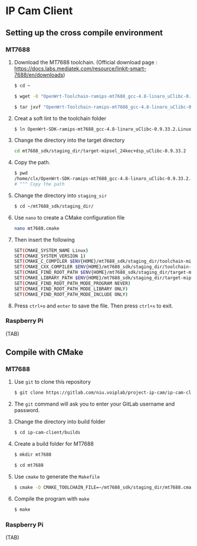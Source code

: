# IP Cam Client

## Setting up the cross compile environment

### MT7688

1. Download the MT7688 toolchain. (Official download page : <https://docs.labs.mediatek.com/resource/linkit-smart-7688/en/downloads>)

    ```bash
    $ cd ~

    $ wget -O "OpenWrt-Toolchain-ramips-mt7688_gcc-4.8-linaro_uClibc-0.9.33.2.Linux-x86_64.tar.bz2" https://labs.mediatek.com/en/download/2whWQCuB

    $ tar jxvf "OpenWrt-Toolchain-ramips-mt7688_gcc-4.8-linaro_uClibc-0.9.33.2.Linux-x86_64.tar.bz2"
    ```

2. Creat a soft lint to the toolchain folder

    ```bash
    $ ln OpenWrt-SDK-ramips-mt7688_gcc-4.8-linaro_uClibc-0.9.33.2.Linux-x86_64 mt7688_sdk
    ```
3. Change the directory into the target directory

    ```bash
    cd mt7688_sdk/staging_dir/target-mipsel_24kec+dsp_uClibc-0.9.33.2
    ```
4. Copy the path.

    ```bash
    $ pwd
    /home/clx/OpenWrt-SDK-ramips-mt7688_gcc-4.8-linaro_uClibc-0.9.33.2.Linux-x86_64/staging_dir/target-mipsel_24kec+dsp_uClibc-0.9.33.2
    # ^^^ Copy the path
    ```
5. Change the directory into `staging_sir`

    ```bash
    $ cd ~/mt7688_sdk/staging_dir/
    ```
6. Use `nano` to create a CMake configuration file

    ```bash
    nano mt7688.cmake
    ```
7. Then insert the following

    ```bash
    SET(CMAKE_SYSTEM_NAME Linux)
    SET(CMAKE_SYSTEM_VERSION 1)
    SET(CMAKE_C_COMPILER $ENV{HOME}/mt7688_sdk/staging_dir/toolchain-mipsel_24kec+dsp_gcc-4.8-linaro_uClibc-0.9.33.2/bin/mipsel-openwrt-linux-gcc)
    SET(CMAKE_CXX_COMPILER $ENV{HOME}/mt7688_sdk/staging_dir/toolchain-mipsel_24kec+dsp_gcc-4.8-linaro_uClibc-0.9.33.2/bin/mipsel-openwrt-linux-g++)
    SET(CMAKE_FIND_ROOT_PATH $ENV{HOME}/mt7688_sdk/staging_dir/target-mipsel_24kec+dsp_uClibc-0.9.33.2)
    SET(CMAKE_LIBRARY_PATH $ENV{HOME}/mt7688_sdk/staging_dir/target-mipsel_24kec+dsp_uClibc-0.9.33.2/usr/lib)
    SET(CMAKE_FIND_ROOT_PATH_MODE_PROGRAM NEVER)
    SET(CMAKE_FIND_ROOT_PATH_MODE_LIBRARY ONLY)
    SET(CMAKE_FIND_ROOT_PATH_MODE_INCLUDE ONLY)
    ```

8. Press `ctrl+o` and `enter` to save the file. Then press `ctrl+x` to exit.

### Raspberry Pi
(TAB)

## Compile with CMake

### MT7688

1. Use `git` to clone this repository

    ```bash
    $ git clone https://gitlab.com/niu.voiplab/project-ip-cam/ip-cam-client.git
    ```

2. The `git` command will ask you to enter your GitLab username and password.

3. Change the directory into build folder

    ```bash
    $ cd ip-cam-client/builds
    ```

4. Create a build folder for MT7688

    ```bash
    $ mkdir mt7688

    $ cd mt7688
    ```

5. Use `cmake` to generate the `Makefile`
    
    ```bash
    $ cmake -D CMAKE_TOOLCHAIN_FILE=~/mt7688_sdk/staging_dir/mt7688.cmake ../../
    ```

6. Compile the program with `make`

    ```bash
    $ make
    ```

### Raspberry Pi

(TAB)
<!---
  ```bash
  $ cmake -D CMAKE_TOOLCHAIN_FILE=/home/clx/raspberrypi/pi.cmake ../../
  ```
->